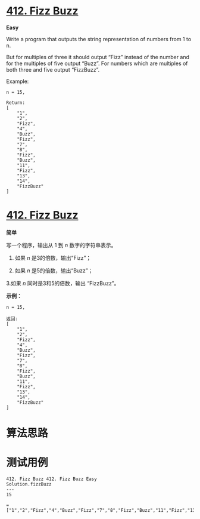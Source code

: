 # [412. Fizz Buzz][enTitle]

**Easy**

Write a program that outputs the string representation of numbers from 1 to n.

But for multiples of three it should output “Fizz” instead of the number and for the multiples of five output “Buzz”. For numbers which are multiples of both three and five output “FizzBuzz”.

Example:

```
n = 15,

Return:
[
    "1",
    "2",
    "Fizz",
    "4",
    "Buzz",
    "Fizz",
    "7",
    "8",
    "Fizz",
    "Buzz",
    "11",
    "Fizz",
    "13",
    "14",
    "FizzBuzz"
]

```




# [412. Fizz Buzz][cnTitle]

**简单**

写一个程序，输出从 1 到  *n*  数字的字符串表示。

1. 如果  *n* 是3的倍数，输出“Fizz”；

2. 如果  *n* 是5的倍数，输出“Buzz”；

3.如果  *n* 同时是3和5的倍数，输出 “FizzBuzz”。

**示例：** 

```
n = 15,

返回:
[
    "1",
    "2",
    "Fizz",
    "4",
    "Buzz",
    "Fizz",
    "7",
    "8",
    "Fizz",
    "Buzz",
    "11",
    "Fizz",
    "13",
    "14",
    "FizzBuzz"
]

```




# 算法思路

# 测试用例
```
412. Fizz Buzz 412. Fizz Buzz Easy
Solution.fizzBuzz
---
15

=["1","2","Fizz","4","Buzz","Fizz","7","8","Fizz","Buzz","11","Fizz","13","14","FizzBuzz"]
```

[enTitle]: https://leetcode.com/problems/fizz-buzz/
[cnTitle]: https://leetcode-cn.com/problems/fizz-buzz/
